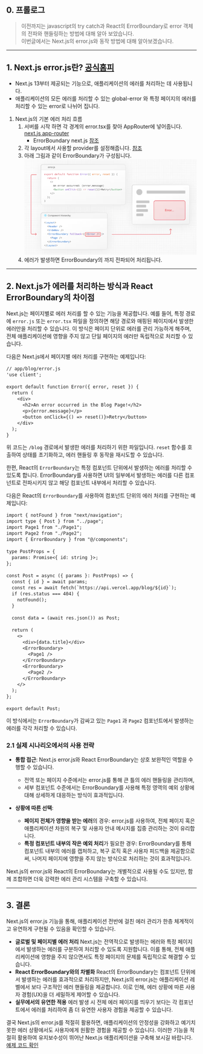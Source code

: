 ## 0. 프롤로그

>이전까지는 javascript의 try catch과 React의 ErrorBoundary로 error 객체의 전파와 핸들링하는 방법에 대해 알아 보았습니다.
><br/>이번글에서는 Next.js의 error.js와 동작 방법에 대해 알아보겠습니다.

---

## 1. Next.js error.js란? [공식홈피](https://nextjs.org/docs/app/api-reference/file-conventions/error)
- Next.js 13부터 제공되는 기능으로, 애플리케이션의 에러를 처리하는 데 사용됩니다.
- 애플리케이션의 모든 에러를 처리할 수 있는 global-error 와 특정 페이지의 에러를 처리할 수 있는 error로 나뉘어 집니다.

1. Next.js의 기본 에러 처리 흐름 
   1. 서버를 시작 하면 각 경계의 error.tsx를 찾아 AppRouter에 넣어줍니다. [next.js app-router](https://github.com/vercel/next.js/blob/canary/packages/next/src/client/components/app-router.tsx#L690C1-L714C2)
      - ErrorBoundary next.js [참조](https://github.com/vercel/next.js/blob/canary/packages/next/src/client/components/error-boundary.tsx#L66C1-L145C2)
   2. 각 layout에서 사용할 provider를 설정해줍니다. [참조](https://github.com/vercel/next.js/blob/canary/packages/next/src/client/components/app-router.tsx#L669)
   3. 아래 그림과 같이 ErrorBoundary가 구성됩니다. ![img.png](img.png)
   4. 에러가 발생하면 ErrorBoundary의 까지 전파되어 처리됩니다.

---

## 2. Next.js가 에러를 처리하는 방식과 React ErrorBoundary의 차이점

Next.js는 페이지별로 에러 처리를 할 수 있는 기능을 제공합니다. 예를 들어, 특정 경로에 `error.js` 또는 `error.tsx` 파일을 정의하면 해당 경로와 매핑된
페이지에서 발생한 에러만을 처리할 수 있습니다. 이 방식은 페이지 단위로 에러를 관리 가능하게 해주며, 전체 애플리케이션에 영향을 주지 않고 단일 페이지의 에러만 독립적으로 처리할
수 있습니다.

다음은 Next.js에서 페이지별 에러 처리를 구현하는 예제입니다:

```tsx
// app/blog/error.js
'use client';

export default function Error({ error, reset }) {
  return (
    <div>
      <h2>An error occurred in the Blog Page!</h2>
      <p>{error.message}</p>
      <button onClick={() => reset()}>Retry</button>
    </div>
  );
}
```

위 코드는 `/blog` 경로에서 발생한 에러를 처리하기 위한 파일입니다. `reset` 함수를 호출하여 상태를 초기화하고, 에러 핸들링 후 동작을 재시도할 수 있습니다.

한편, React의 `ErrorBoundary`는 특정 컴포넌트 단위에서 발생하는 에러를 처리할 수 있도록 합니다. ErrorBoundary를 사용하면 UI의 일부에서 발생하는
에러를 다른 컴포넌트로 전파시키지 않고 해당 컴포넌트 내부에서 처리할 수 있습니다.

다음은 React의 `ErrorBoundary`를 사용하여 컴포넌트 단위의 에러 처리를 구현하는 예제입니다:

```tsx
import { notFound } from "next/navigation";
import type { Post } from "../page";
import Page1 from "./Page1";
import Page2 from "./Page2";
import { ErrorBoundary } from "@/components";

type PostProps = {
  params: Promise<{ id: string }>;
};

const Post = async ({ params }: PostProps) => {
  const { id } = await params;
  const res = await fetch(`https://api.vercel.app/blog/${id}`);
  if (res.status === 404) {
    notFound();
  }

  const data = (await res.json()) as Post;

  return (
    <>
      <div>{data.title}</div>
      <ErrorBoundary>
        <Page1 />
      </ErrorBoundary>
      <ErrorBoundary>
        <Page2 />
      </ErrorBoundary>
    </>
  );
};

export default Post;
```

이 방식에서는 `ErrorBoundary`가 감싸고 있는 `Page1` 과 `Page2` 컴포넌트에서 발생하는 에러를 각각 처리할 수 있습니다.

### 2.1 실제 시나리오에서의 사용 전략

- **통합 접근**:
  Next.js error.js와 React ErrorBoundary는 상호 보완적인 역할을 수행할 수 있습니다.
  - 전역 또는 페이지 수준에서는 error.js를 통해 큰 틀의 에러 핸들링을 관리하며,
  - 세부 컴포넌트 수준에서는 ErrorBoundary를 사용해 특정 영역의 예외 상황에 대해 상세하게 대응하는 방식이 효과적입니다.

- **상황에 따른 선택**:
  - **페이지 전체가 영향을 받는 에러**의 경우: error.js를 사용하여, 전체 페이지 혹은 애플리케이션 차원의 복구 및 사용자 안내 메시지를 집중 관리하는 것이 유리합니다.
  - **특정 컴포넌트 내부의 작은 예외 처리**가 필요한 경우: ErrorBoundary를 통해 컴포넌트 내부의 에러를 캡처하고, 복구 로직 혹은 사용자 피드백을 제공함으로써, 나머지 페이지에 영향을 주지 않는 방식으로 처리하는 것이 효과적입니다.

Next.js의 error.js와 React의 ErrorBoundary는 개별적으로 사용될 수도 있지만, 함께 조합하면 더욱 강력한 에러 관리 시스템을 구축할 수 있습니다.

---

## 3. 결론

Next.js의 error.js 기능을 통해, 애플리케이션 전반에 걸친 에러 관리가 한층 체계적이고 유연하게 구현될 수 있음을 확인할 수 있습니다.
- **글로벌 및 페이지별 에러 처리**
  Next.js는 전역적으로 발생하는 에러와 특정 페이지에서 발생하는 에러를 구분하여 처리할 수 있도록 지원합니다. 이를 통해, 전체 애플리케이션에 영향을 주지 않으면서도 특정 페이지의 문제를 독립적으로 해결할 수 있습니다.
- **React ErrorBoundary와의 차별화**
  React의 ErrorBoundary는 컴포넌트 단위에서 발생하는 에러를 효과적으로 처리하지만, Next.js의 error.js는 애플리케이션 레벨에서 보다 구조적인 에러 핸들링을 제공합니다. 이로 인해, 에러 상황에 따른 사용자 경험(UX)을 더 세밀하게 제어할 수 있습니다.
- **실무에서의 유연한 적용**
  에러 발생 시 전체 에러 페이지를 띄우기 보다는 각 컴포넌트에서 에러를 처리하여 좀 더 유연한 사용자 경험을 제공할 수 있습니다.

결국 Next.js의 error.js를 적절히 활용하면, 애플리케이션의 안정성을 강화하고 예기치 못한 에러 상황에서도 사용자에게 원활한 경험을 제공할 수 있습니다. 이러한 기능을 적절히 활용하여 유지보수성이 뛰어난 Next.js 애플리케이션을 구축해 보시길 바랍니다.
[예제 코드 확인](https://github.com/Han5991/fe-lab/blob/main/apps/next.js/src/app/error/server/blog/%5Bid%5D/page.tsx)